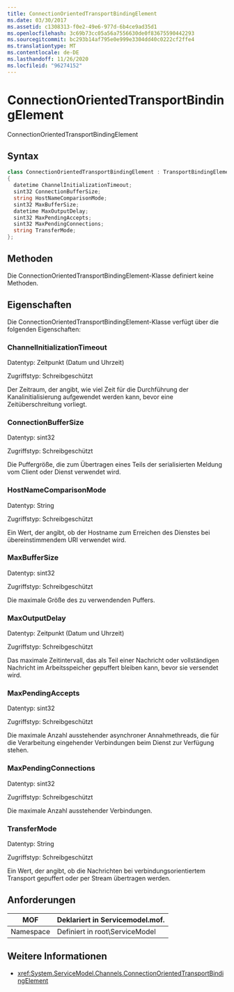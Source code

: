 ```yaml
---
title: ConnectionOrientedTransportBindingElement
ms.date: 03/30/2017
ms.assetid: c1308313-f0e2-49e6-977d-6b4ce9ad35d1
ms.openlocfilehash: 3c69b73cc05a56a7556630de0f83675590442293
ms.sourcegitcommit: bc293b14af795e0e999e3304dd40c0222cf2ffe4
ms.translationtype: MT
ms.contentlocale: de-DE
ms.lasthandoff: 11/26/2020
ms.locfileid: "96274152"
---
```

# <a name="connectionorientedtransportbindingelement"></a>ConnectionOrientedTransportBindingElement

ConnectionOrientedTransportBindingElement  
  
## <a name="syntax"></a>Syntax  
  
```csharp
class ConnectionOrientedTransportBindingElement : TransportBindingElement  
{  
  datetime ChannelInitializationTimeout;  
  sint32 ConnectionBufferSize;  
  string HostNameComparisonMode;  
  sint32 MaxBufferSize;  
  datetime MaxOutputDelay;  
  sint32 MaxPendingAccepts;  
  sint32 MaxPendingConnections;  
  string TransferMode;  
};  
```  
  
## <a name="methods"></a>Methoden  

 Die ConnectionOrientedTransportBindingElement-Klasse definiert keine Methoden.  
  
## <a name="properties"></a>Eigenschaften  

 Die ConnectionOrientedTransportBindingElement-Klasse verfügt über die folgenden Eigenschaften:  
  
### <a name="channelinitializationtimeout"></a>ChannelInitializationTimeout  

 Datentyp: Zeitpunkt (Datum und Uhrzeit)  
  
 Zugriffstyp: Schreibgeschützt  
  
 Der Zeitraum, der angibt, wie viel Zeit für die Durchführung der Kanalinitialisierung aufgewendet werden kann, bevor eine Zeitüberschreitung vorliegt.  
  
### <a name="connectionbuffersize"></a>ConnectionBufferSize  

 Datentyp: sint32  
  
 Zugriffstyp: Schreibgeschützt  
  
 Die Puffergröße, die zum Übertragen eines Teils der serialisierten Meldung vom Client oder Dienst verwendet wird.  
  
### <a name="hostnamecomparisonmode"></a>HostNameComparisonMode  

 Datentyp: String  
  
 Zugriffstyp: Schreibgeschützt  
  
 Ein Wert, der angibt, ob der Hostname zum Erreichen des Dienstes bei übereinstimmendem URI verwendet wird.  
  
### <a name="maxbuffersize"></a>MaxBufferSize  

 Datentyp: sint32  
  
 Zugriffstyp: Schreibgeschützt  
  
 Die maximale Größe des zu verwendenden Puffers.  
  
### <a name="maxoutputdelay"></a>MaxOutputDelay  

 Datentyp: Zeitpunkt (Datum und Uhrzeit)  
  
 Zugriffstyp: Schreibgeschützt  
  
 Das maximale Zeitintervall, das als Teil einer Nachricht oder vollständigen Nachricht im Arbeitsspeicher gepuffert bleiben kann, bevor sie versendet wird.  
  
### <a name="maxpendingaccepts"></a>MaxPendingAccepts  

 Datentyp: sint32  
  
 Zugriffstyp: Schreibgeschützt  
  
 Die maximale Anzahl ausstehender asynchroner Annahmethreads, die für die Verarbeitung eingehender Verbindungen beim Dienst zur Verfügung stehen.  
  
### <a name="maxpendingconnections"></a>MaxPendingConnections  

 Datentyp: sint32  
  
 Zugriffstyp: Schreibgeschützt  
  
 Die maximale Anzahl ausstehender Verbindungen.  
  
### <a name="transfermode"></a>TransferMode  

 Datentyp: String  
  
 Zugriffstyp: Schreibgeschützt  
  
 Ein Wert, der angibt, ob die Nachrichten bei verbindungsorientiertem Transport gepuffert oder per Stream übertragen werden.  
  
## <a name="requirements"></a>Anforderungen  
  
|MOF|Deklariert in Servicemodel.mof.|  
|---------|-----------------------------------|  
|Namespace|Definiert in root\ServiceModel|  
  
## <a name="see-also"></a>Weitere Informationen

- <xref:System.ServiceModel.Channels.ConnectionOrientedTransportBindingElement>
